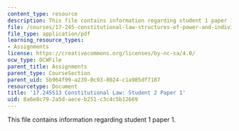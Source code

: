 ```yaml
---
content_type: resource
description: This file contains information regarding student 1 paper 1.
file: /courses/17-245-constitutional-law-structures-of-power-and-individual-rights-spring-2013/8a6e8c792a5daeceb251c3c4c5b12669_MIT17_245S13_Stu2Paper1.pdf
file_type: application/pdf
learning_resource_types:
- Assignments
license: https://creativecommons.org/licenses/by-nc-sa/4.0/
ocw_type: OCWFile
parent_title: Assignments
parent_type: CourseSection
parent_uid: 5b964f99-a239-0c93-8024-c1a985df7187
resourcetype: Document
title: '17.245S13 Constitutional Law: Student 2 Paper 1'
uid: 8a6e8c79-2a5d-aece-b251-c3c4c5b12669
---
```

This file contains information regarding student 1 paper 1.